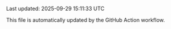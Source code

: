 Last updated: 2025-09-29 15:11:33 UTC

This file is automatically updated by the GitHub Action workflow.
